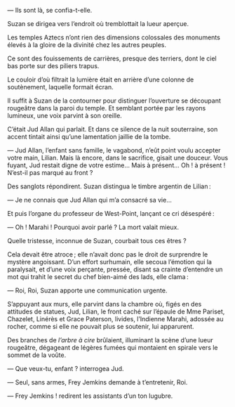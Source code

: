 — Ils sont là, se confia-t-elle.

Suzan se dirigea vers l’endroit où tremblottait la lueur aperçue.

Les temples Aztecs n’ont rien des dimensions colossales des monuments élevés à la gloire de la divinité chez les autres peuples.

Ce sont des fouissements de carrières, presque des terriers, dont le ciel bas porte sur des piliers trapus.

Le couloir d’où filtrait la lumière était en arrière d’une colonne de soutènement, laquelle formait écran.

Il suffit à Suzan de la contourner pour distinguer l’ouverture se découpant
rougeâtre dans la paroi du temple. Et semblant portée par les rayons
lumineux, une voix parvint à son oreille.

C’était Jud Allan qui parlait. Et dans ce silence de la nuit souterraine, son accent tintait ainsi qu’une lamentation jaillie de la tombe.

— Jud Allan, l’enfant sans famille, le vagabond, n’eût point voulu accepter votre main, Lilian. Mais là encore, dans le sacrifice, gisait une douceur.
Vous fuyant, Jud restait digne de votre estime… Mais à présent… Oh ! à
présent ! N’est-il pas marqué au front ?

Des sanglots répondirent. Suzan distingua le timbre argentin de Lilian :

— Je ne connais que Jud Allan qui m’a consacré sa vie…

Et puis l’organe du professeur de West-Point, lançant ce cri désespéré :

— Oh ! Marahi ! Pourquoi avoir parlé ? La mort valait mieux.

Quelle tristesse, inconnue de Suzan, courbait tous ces êtres ?

Cela devait être atroce ; elle n’avait donc pas le droit de surprendre le
mystère angoissant. D’un effort surhumain, elle secoua l’émotion qui la
paralysait, et d’une voix perçante, pressée, disant sa crainte d’entendre un
mot qui trahit le secret du chef bien-aimé des lads, elle clama :

— Roi, Roi, Suzan apporte une communication urgente.

S’appuyant aux murs, elle parvint dans la chambre où, figés en des attitudes de statues, Jud, Lilian, le front caché sur l’épaule de Mme Pariset,
Chazelet, Linérès et Grace Paterson, livides, l’Indienne Marahi, adossée au
rocher, comme si elle ne pouvait plus se soutenir, lui apparurent.

Des branches de _l’arbre à cire_ brûlaient, illuminant la scène d’une lueur
rougeâtre, dégageant de légères fumées qui montaient en spirale vers le
sommet de la voûte.

— Que veux-tu, enfant ? interrogea Jud.

— Seul, sans armes, Frey Jemkins demande à t’entretenir, Roi.

— Frey Jemkins ! redirent les assistants d’un ton lugubre.
